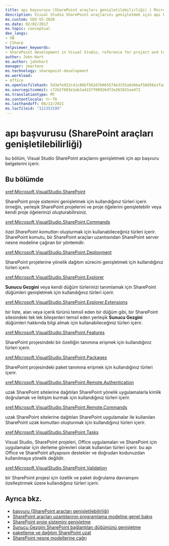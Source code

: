 ```yaml
---
title: apı başvurusu (SharePoint araçları genişletilebilirliği) | Microsoft Docs
description: Visual Studio SharePoint araçlarını genişletmek için apı başvuru belgelerini inceleyin. Microsoft. VisualStudio gibi ilgili ad alanlarının listesini görüntüleyin. SharePoint.
ms.custom: SEO-VS-2020
ms.date: 02/02/2017
ms.topic: conceptual
dev_langs:
- VB
- CSharp
helpviewer_keywords:
- SharePoint development in Visual Studio, reference for project and tools extensibility
author: John-Hart
ms.author: johnhart
manager: jmartens
ms.technology: sharepoint-development
ms.workload:
- office
ms.openlocfilehash: 5d3efe922c41c86bf562d7b065574e3335a6d4baf58d56e1faa7b13cedf6d08b
ms.sourcegitcommit: c72b2f603e1eb3a4157f00926df2e263831ea472
ms.translationtype: MT
ms.contentlocale: tr-TR
ms.lasthandoff: 08/12/2021
ms.locfileid: "121353195"
---
```

# <a name="api-reference-sharepoint-tools-extensibility"></a>apı başvurusu (SharePoint araçları genişletilebilirliği)
  bu bölüm, Visual Studio SharePoint araçlarını genişletmek için apı başvuru belgelerini içerir.

## <a name="in-this-section"></a>Bu bölümde
 <xref:Microsoft.VisualStudio.SharePoint>

 SharePoint proje sistemini genişletmek için kullandığınız türleri içerir. örneğin, yerleşik SharePoint projelerini ve proje öğelerini genişletebilir veya kendi proje öğelerinizi oluşturabilirsiniz.

 <xref:Microsoft.VisualStudio.SharePoint.Commands>

 özel *SharePoint komutları* oluşturmak için kullanabileceğiniz türleri içerir. SharePoint komutu, bir SharePoint araçları uzantısından SharePoint server nesne modeline çağıran bir yöntemdir.

 <xref:Microsoft.VisualStudio.SharePoint.Deployment>

 SharePoint projelerine yönelik dağıtım sürecini genişletmek için kullandığınız türleri içerir.

 <xref:Microsoft.VisualStudio.SharePoint.Explorer>

 **Sunucu Gezgini** veya kendi düğüm türlerinizi tanımlamak için SharePoint düğümleri genişletmek için kullandığınız türleri içerir.

 <xref:Microsoft.VisualStudio.SharePoint.Explorer.Extensions>

 bir liste, alan veya içerik türünü temsil eden bir düğüm gibi, bir SharePoint sitesindeki tek tek bileşenleri temsil eden yerleşik **Sunucu Gezgini** düğümleri hakkında bilgi almak için kullanabileceğiniz türleri içerir.

 <xref:Microsoft.VisualStudio.SharePoint.Features>

 SharePoint projesindeki bir özelliğin tanımına erişmek için kullandığınız türleri içerir.

 <xref:Microsoft.VisualStudio.SharePoint.Packages>

 SharePoint projesindeki paket tanımına erişmek için kullandığınız türleri içerir.

 <xref:Microsoft.VisualStudio.SharePoint.Remote.Authentication>

 uzak SharePoint sitelerine dağıtılan SharePoint yönelik uygulamalarla kimlik doğrulamak ve iletişim kurmak için kullandığınız türleri içerir.

 <xref:Microsoft.VisualStudio.SharePoint.Remote.Commands>

 uzak SharePoint sitelerine dağıtılan SharePoint uygulamalar ile kullanılan SharePoint uzak komutları oluşturmak için kullandığınız türleri içerir.

 <xref:Microsoft.VisualStudio.SharePoint.Tasks>

 Visual Studio, SharePoint projeleri, Office uygulamaları ve SharePoint için uygulamalar için derleme görevleri olarak kullanılan türleri içerir. bu apı Office ve SharePoint altyapısını destekler ve doğrudan kodunuzdan kullanılmaya yönelik değildir.

 <xref:Microsoft.VisualStudio.SharePoint.Validation>

 bir SharePoint projesi için özellik ve paket doğrulama davranışını özelleştirmek üzere kullandığınız türleri içerir.

## <a name="see-also"></a>Ayrıca bkz.
- [başvuru &#40;SharePoint araçları genişletilebilirliği&#41;](../sharepoint/reference-sharepoint-tools-extensibility.md)
- [SharePoint araçları uzantılarının programlama modeline genel bakış](../sharepoint/overview-of-the-programming-model-of-sharepoint-tools-extensions.md)
- [SharePoint proje sistemini genişletme](../sharepoint/extending-the-sharepoint-project-system.md)
- [Sunucu Gezgini SharePoint bağlantıları düğümünü genişletme](../sharepoint/extending-the-sharepoint-connections-node-in-server-explorer.md)
- [paketleme ve dağıtım SharePoint uzat](../sharepoint/extending-sharepoint-packaging-and-deployment.md)
- [SharePoint nesne modellerine çağrı](../sharepoint/calling-into-the-sharepoint-object-models.md)
